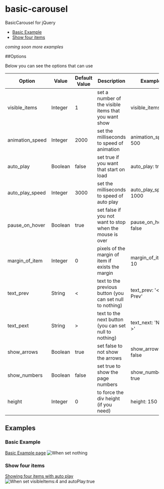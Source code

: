 basic-carousel
==============

BasicCarousel for jQuery

* [Basic Example](#basic-example)
* [Show four items](#show-four-items)

*coming soon more examples*

##Options

Below you can see the options that can use


| Option          | Value   | Default Value | Description                                               | Example               |
|-----------------|---------|---------------|-----------------------------------------------------------|-----------------------|
| visible_items   | Integer | 1             | set a number of the visible items that you want show      | visible_items: 2      |
| animation_speed | Integer | 2000          | set the milliseconds to speed of animation                | animation_speed: 500  |
| auto_play       | Boolean | false         | set true if you want that start on load                   | auto_play: true       |
| auto_play_speed | Integer | 3000          | set the milliseconds to speed of auto play                | auto_play_speed: 1000 |
| pause_on_hover  | Boolean | true          | set false if you not want to stop when the mouse is over  | pause_on_hover: false |
| margin_of_item  | Integer | 0             | pixels of the margin of item if exists the margin         | margin_of_item: 10    |
| text_prev       | String  | <             | text to the previous button (you can set null to nothing) | text_prev: '< Prev'   |
| text_pext       | String  | >             | text to the next button (you can set null to nothing)     | text_next: 'Next >'   |
| show_arrows     | Boolean | true          | set false to not show the arrows                          | show_arrows: false    |
| show_numbers    | Boolean | false         | set true to show the page numbers                         | show_numbers: true    |
| height          | Integer | 0             | to force the div height (if you need)                     | height: 150           |


## Examples

### Basic Example
[Basic Example page](http://euricovidal.github.io/basic-carousel/examples/basic)
![When set nothing](https://raw.github.com/euricovidal/basic-carousel/master/images_readme/basic-example.png)

### Show four items
[Showing four items with auto play](http://euricovidal.github.io/basic-carousel/examples/four-visible-items-auto)
![When set visibleItems:4 and autoPlay:true](https://raw.github.com/euricovidal/basic-carousel/master/images_readme/four-example.png)
